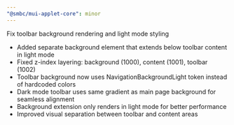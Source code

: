 ```yaml
---
"@smbc/mui-applet-core": minor
---
```


Fix toolbar background rendering and light mode styling

- Added separate background element that extends below toolbar content in light mode
- Fixed z-index layering: background (1000), content (1001), toolbar (1002)
- Toolbar background now uses NavigationBackgroundLight token instead of hardcoded colors
- Dark mode toolbar uses same gradient as main page background for seamless alignment
- Background extension only renders in light mode for better performance
- Improved visual separation between toolbar and content areas
